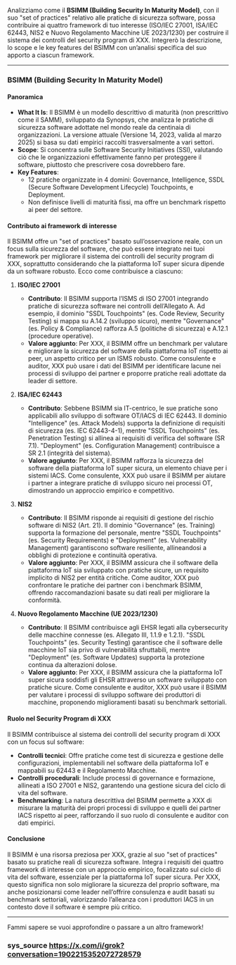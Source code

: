 Analizziamo come il **BSIMM (Building Security In Maturity Model)**, con il suo "set of practices" relativo alle pratiche di sicurezza software, possa contribuire ai quattro framework di tuo interesse (ISO/IEC 27001, ISA/IEC 62443, NIS2 e Nuovo Regolamento Macchine UE 2023/1230) per costruire il sistema dei controlli del security program di XXX. Integrerò la descrizione, lo scope e le key features del BSIMM con un’analisi specifica del suo apporto a ciascun framework.

---

### **BSIMM (Building Security In Maturity Model)**

#### **Panoramica**
- **What It Is**: Il BSIMM è un modello descrittivo di maturità (non prescrittivo come il SAMM), sviluppato da Synopsys, che analizza le pratiche di sicurezza software adottate nel mondo reale da centinaia di organizzazioni. La versione attuale (Versione 14, 2023, valida al marzo 2025) si basa su dati empirici raccolti trasversalmente a vari settori.
- **Scope**: Si concentra sulle Software Security Initiatives (SSI), valutando ciò che le organizzazioni effettivamente fanno per proteggere il software, piuttosto che prescrivere cosa dovrebbero fare.
- **Key Features**: 
  - 12 pratiche organizzate in 4 domini: Governance, Intelligence, SSDL (Secure Software Development Lifecycle) Touchpoints, e Deployment.
  - Non definisce livelli di maturità fissi, ma offre un benchmark rispetto ai peer del settore.

#### **Contributo ai framework di interesse**
Il BSIMM offre un "set of practices" basato sull’osservazione reale, con un focus sulla sicurezza del software, che può essere integrato nei tuoi framework per migliorare il sistema dei controlli del security program di XXX, soprattutto considerando che la piattaforma IoT super sicura dipende da un software robusto. Ecco come contribuisce a ciascuno:

1. **ISO/IEC 27001**
   - **Contributo**: Il BSIMM supporta l’ISMS di ISO 27001 integrando pratiche di sicurezza software nei controlli dell’Allegato A. Ad esempio, il dominio "SSDL Touchpoints" (es. Code Review, Security Testing) si mappa su A.14.2 (sviluppo sicuro), mentre "Governance" (es. Policy & Compliance) rafforza A.5 (politiche di sicurezza) e A.12.1 (procedure operative).
   - **Valore aggiunto**: Per XXX, il BSIMM offre un benchmark per valutare e migliorare la sicurezza del software della piattaforma IoT rispetto ai peer, un aspetto critico per un ISMS robusto. Come consulente e auditor, XXX può usare i dati del BSIMM per identificare lacune nei processi di sviluppo dei partner e proporre pratiche reali adottate da leader di settore.

2. **ISA/IEC 62443**
   - **Contributo**: Sebbene BSIMM sia IT-centrico, le sue pratiche sono applicabili allo sviluppo di software OT/IACS di IEC 62443. Il dominio "Intelligence" (es. Attack Models) supporta la definizione di requisiti di sicurezza (es. IEC 62443-4-1), mentre "SSDL Touchpoints" (es. Penetration Testing) si allinea ai requisiti di verifica del software (SR 7.1). "Deployment" (es. Configuration Management) contribuisce a SR 2.1 (integrità del sistema).
   - **Valore aggiunto**: Per XXX, il BSIMM rafforza la sicurezza del software della piattaforma IoT super sicura, un elemento chiave per i sistemi IACS. Come consulente, XXX può usare il BSIMM per aiutare i partner a integrare pratiche di sviluppo sicuro nei processi OT, dimostrando un approccio empirico e competitivo.

3. **NIS2**
   - **Contributo**: Il BSIMM risponde ai requisiti di gestione del rischio software di NIS2 (Art. 21). Il dominio "Governance" (es. Training) supporta la formazione del personale, mentre "SSDL Touchpoints" (es. Security Requirements) e "Deployment" (es. Vulnerability Management) garantiscono software resiliente, allineandosi a obblighi di protezione e continuità operativa.
   - **Valore aggiunto**: Per XXX, il BSIMM assicura che il software della piattaforma IoT sia sviluppato con pratiche sicure, un requisito implicito di NIS2 per entità critiche. Come auditor, XXX può confrontare le pratiche dei partner con i benchmark BSIMM, offrendo raccomandazioni basate su dati reali per migliorare la conformità.

4. **Nuovo Regolamento Macchine (UE 2023/1230)**
   - **Contributo**: Il BSIMM contribuisce agli EHSR legati alla cybersecurity delle macchine connesse (es. Allegato III, 1.1.9 e 1.2.1). "SSDL Touchpoints" (es. Security Testing) garantisce che il software delle macchine IoT sia privo di vulnerabilità sfruttabili, mentre "Deployment" (es. Software Updates) supporta la protezione continua da alterazioni dolose.
   - **Valore aggiunto**: Per XXX, il BSIMM assicura che la piattaforma IoT super sicura soddisfi gli EHSR attraverso un software sviluppato con pratiche sicure. Come consulente e auditor, XXX può usare il BSIMM per valutare i processi di sviluppo software dei produttori di macchine, proponendo miglioramenti basati su benchmark settoriali.

#### **Ruolo nel Security Program di XXX**
Il BSIMM contribuisce al sistema dei controlli del security program di XXX con un focus sul software:
- **Controlli tecnici**: Offre pratiche come test di sicurezza e gestione delle configurazioni, implementabili nel software della piattaforma IoT e mappabili su 62443 e il Regolamento Macchine.
- **Controlli procedurali**: Include processi di governance e formazione, allineati a ISO 27001 e NIS2, garantendo una gestione sicura del ciclo di vita del software.
- **Benchmarking**: La natura descrittiva del BSIMM permette a XXX di misurare la maturità dei propri processi di sviluppo e quelli dei partner IACS rispetto ai peer, rafforzando il suo ruolo di consulente e auditor con dati empirici.

#### **Conclusione**
Il BSIMM è una risorsa preziosa per XXX, grazie al suo "set of practices" basato su pratiche reali di sicurezza software. Integra i requisiti dei quattro framework di interesse con un approccio empirico, focalizzato sul ciclo di vita del software, essenziale per la piattaforma IoT super sicura. Per XXX, questo significa non solo migliorare la sicurezza del proprio software, ma anche posizionarsi come leader nell’offrire consulenza e audit basati su benchmark settoriali, valorizzando l’alleanza con i produttori IACS in un contesto dove il software è sempre più critico.

---

Fammi sapere se vuoi approfondire o passare a un altro framework!

### sys_source https://x.com/i/grok?conversation=1902215352072728579